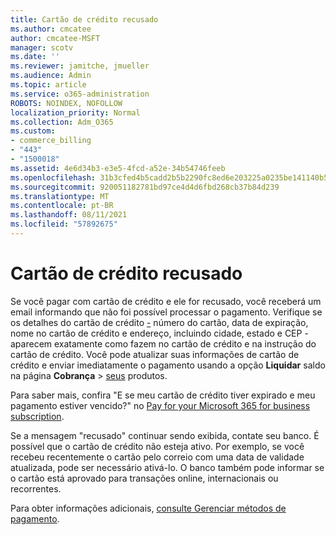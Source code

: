 ```yaml
---
title: Cartão de crédito recusado
ms.author: cmcatee
author: cmcatee-MSFT
manager: scotv
ms.date: ''
ms.reviewer: jamitche, jmueller
ms.audience: Admin
ms.topic: article
ms.service: o365-administration
ROBOTS: NOINDEX, NOFOLLOW
localization_priority: Normal
ms.collection: Adm_O365
ms.custom:
- commerce_billing
- "443"
- "1500018"
ms.assetid: 4e6d34b3-e3e5-4fcd-a52e-34b54746feeb
ms.openlocfilehash: 31b3cfed4b5cadd2b5b2290fc8ed6e203225a0235be141140b5ecbd01efc2f98
ms.sourcegitcommit: 920051182781bd97ce4d4d6fbd268cb37b84d239
ms.translationtype: MT
ms.contentlocale: pt-BR
ms.lasthandoff: 08/11/2021
ms.locfileid: "57892675"
---
```

# <a name="declined-credit-card"></a>Cartão de crédito recusado

Se você pagar com cartão de crédito e ele for recusado, você receberá um email informando que não foi possível processar o pagamento. Verifique se os detalhes do cartão de crédito [-](https://go.microsoft.com/fwlink/p/?linkid=842054) número do cartão, data de expiração, nome no cartão de crédito e endereço, incluindo cidade, estado e CEP - aparecem exatamente como fazem no cartão de crédito e na instrução do cartão de crédito. Você pode atualizar suas informações de cartão de crédito e enviar imediatamente o pagamento usando a opção **Liquidar** saldo na página **Cobrança**  >  [seus](https://go.microsoft.com/fwlink/p/?linkid=842054) produtos.

Para saber mais, confira "E se meu cartão de crédito tiver expirado e meu pagamento estiver vencido?" no [Pay for your Microsoft 365 for business subscription](https://docs.microsoft.com/microsoft-365/commerce/billing-and-payments/pay-for-your-subscription#what-if-my-credit-card-was-declined-and-my-payment-is-past-due).
  
Se a mensagem "recusado" continuar sendo exibida, contate seu banco. É possível que o cartão de crédito não esteja ativo. Por exemplo, se você recebeu recentemente o cartão pelo correio com uma data de validade atualizada, pode ser necessário ativá-lo. O banco também pode informar se o cartão está aprovado para transações online, internacionais ou recorrentes.  
  
Para obter informações adicionais, [consulte Gerenciar métodos de pagamento](https://docs.microsoft.com/microsoft-365/commerce/billing-and-payments/manage-payment-methods).